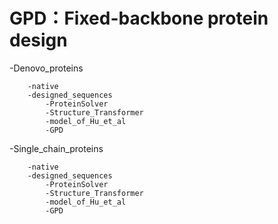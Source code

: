 # GPD：Fixed-backbone protein design

-Denovo_proteins

		-native
		-designed_sequences
			-ProteinSolver
			-Structure_Transformer
			-model_of_Hu_et_al
			-GPD
  
-Single_chain_proteins

		-native
		-designed_sequences
			-ProteinSolver
			-Structure_Transformer
			-model_of_Hu_et_al
			-GPD
